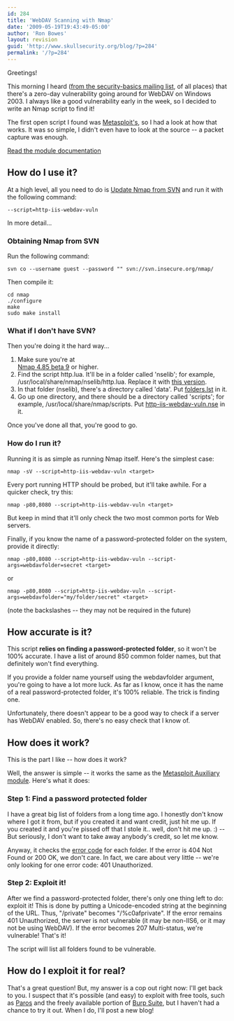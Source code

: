 ```yaml
---
id: 284
title: 'WebDAV Scanning with Nmap'
date: '2009-05-19T19:43:49-05:00'
author: 'Ron Bowes'
layout: revision
guid: 'http://www.skullsecurity.org/blog/?p=284'
permalink: '/?p=284'
---
```


Greetings!

This morning I heard ([from the security-basics mailing list](http://www.securityfocus.com/archive/105/503536/30/30/threaded), of all places) that there's a zero-day vulnerability going around for WebDAV on Windows 2003. I always like a good vulnerability early in the week, so I decided to write an Nmap script to find it!  
  
The first open script I found was [Metasploit's](http://metasploit.com:55555/EXPLOITS?MODE=SELECT&MODULE=iis50_webdav_ntdll), so I had a look at how that works. It was so simple, I didn't even have to look at the source -- a packet capture was enough.

[Read the module documentation](http://nmap.org/nsedoc/scripts/http-iis-webdav-vuln.html)

## How do I use it?

At a high level, all you need to do is [Update Nmap from SVN](http://nmap.org/book/install.html#inst-svn) and run it with the following command:

```
--script=http-iis-webdav-vuln
```

In more detail...

### Obtaining Nmap from SVN

Run the following command:

```
svn co --username guest --password "" svn://svn.insecure.org/nmap/
```

Then compile it:

```
cd nmap
./configure
make
sudo make install
```

### What if I don't have SVN?

Then you're doing it the hard way...

1. Make sure you're at [  
  Nmap 4.85 beta 9](http://nmap.org/download.html) or higher.
2. Find the script http.lua. It'll be in a folder called 'nselib'; for example, /usr/local/share/nmap/nselib/http.lua. Replace it with [this version](/blogdata/http.lua).
3. In that folder (nselib), there's a directory called 'data'. Put [folders.lst](/blogdata/folders.lst) in it.
4. Go up one directory, and there should be a directory called 'scripts'; for example, /usr/local/share/nmap/scripts. Put [http-iis-webdav-vuln.nse](/blogdata/http-iis-webdav-vuln.nse) in it.

Once you've done all that, you're good to go.

### How do I run it?

Running it is as simple as running Nmap itself. Here's the simplest case:

```
nmap -sV --script=http-iis-webdav-vuln <target>
```

Every port running HTTP should be probed, but it'll take awhile. For a quicker check, try this:

```
nmap -p80,8080 --script=http-iis-webdav-vuln <target>
```

But keep in mind that it'll only check the two most common ports for Web servers.

Finally, if you know the name of a password-protected folder on the system, provide it directly:

```
nmap -p80,8080 --script=http-iis-webdav-vuln --script-args=webdavfolder=secret <target>
```

or

```
nmap -p80,8080 --script=http-iis-webdav-vuln --script-args=webdavfolder="my/folder/secret" <target>
```

(note the backslashes -- they may not be required in the future)

## How accurate is it?

This script **relies on finding a password-protected folder**, so it won't be 100% accurate. I have a list of around 850 common folder names, but that definitely won't find everything.

If you provide a folder name yourself using the webdavfolder argument, you're going to have a lot more luck. As far as I know, once it has the name of a real password-protected folder, it's 100% reliable. The trick is finding one.

Unfortunately, there doesn't appear to be a good way to check if a server has WebDAV enabled. So, there's no easy check that I know of.

## How does it work?

This is the part I like -- how does it work?

Well, the answer is simple -- it works the same as the [Metasploit Auxiliary module](http://metasploit.com:55555/EXPLOITS?MODE=SELECT&MODULE=iis50_webdav_ntdll). Here's what it does:

### Step 1: Find a password protected folder

I have a great big list of folders from a long time ago. I honestly don't know where I got it from, but if you created it and want credit, just hit me up. If you created it and you're pissed off that I stole it.. well, don't hit me up. :) -- But seriously, I don't want to take away anybody's credit, so let me know.

Anyway, it checks the [error code](http://www.w3.org/Protocols/rfc2616/rfc2616-sec10.html) for each folder. If the error is 404 Not Found or 200 OK, we don't care. In fact, we care about very little -- we're only looking for one error code: 401 Unauthorized.

### Step 2: Exploit it!

After we find a password-protected folder, there's only one thing left to do: exploit it! This is done by putting a Unicode-encoded string at the beginning of the URL. Thus, "/private" becomes "/%c0afprivate". If the error remains 401 Unauthorized, the server is not vulnerable (it may be non-IIS6, or it may not be using WebDAV). If the error becomes 207 Multi-status, we're vulnerable! That's it!

The script will list all folders found to be vulnerable.

## How do I exploit it for real?

That's a great question! But, my answer is a cop out right now: I'll get back to you. I suspect that it's possible (and easy) to exploit with free tools, such as [Paros](http://www.parosproxy.org/) and the freely available portion of [Burp Suite](http://portswigger.net/suite/), but I haven't had a chance to try it out. When I do, I'll post a new blog!